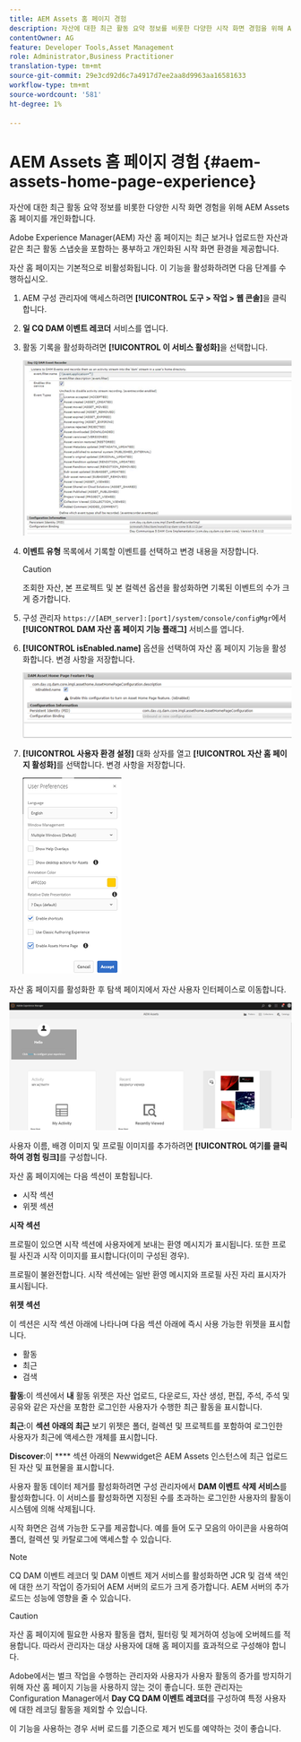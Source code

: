 ```yaml
---
title: AEM Assets 홈 페이지 경험
description: 자산에 대한 최근 활동 요약 정보를 비롯한 다양한 시작 화면 경험을 위해 AEM Assets 홈 페이지를 개인화합니다.
contentOwner: AG
feature: Developer Tools,Asset Management
role: Administrator,Business Practitioner
translation-type: tm+mt
source-git-commit: 29e3cd92d6c7a4917d7ee2aa8d9963aa16581633
workflow-type: tm+mt
source-wordcount: '581'
ht-degree: 1%

---
```



# AEM Assets 홈 페이지 경험 {#aem-assets-home-page-experience}

자산에 대한 최근 활동 요약 정보를 비롯한 다양한 시작 화면 경험을 위해 AEM Assets 홈 페이지를 개인화합니다.

Adobe Experience Manager(AEM) 자산 홈 페이지는 최근 보거나 업로드한 자산과 같은 최근 활동 스냅숏을 포함하는 풍부하고 개인화된 시작 화면 환경을 제공합니다.

자산 홈 페이지는 기본적으로 비활성화됩니다. 이 기능을 활성화하려면 다음 단계를 수행하십시오.

1. AEM 구성 관리자에 액세스하려면 **[!UICONTROL 도구 > 작업 > 웹 콘솔]**&#x200B;을 클릭합니다.
1. **일 CQ DAM 이벤트 레코더** 서비스를 엽니다.
1. 활동 기록을 활성화하려면 **[!UICONTROL 이 서비스 활성화]**&#x200B;을 선택합니다.

   ![chlimage_1-250](assets/chlimage_1-250.png)

1. **이벤트 유형** 목록에서 기록할 이벤트를 선택하고 변경 내용을 저장합니다.

   >[!CAUTION]
   >
   >조회한 자산, 본 프로젝트 및 본 컬렉션 옵션을 활성화하면 기록된 이벤트의 수가 크게 증가합니다.

1. 구성 관리자 `https://[AEM_server]:[port]/system/console/configMgr`에서 **[!UICONTROL DAM 자산 홈 페이지 기능 플래그]** 서비스를 엽니다.
1. **[!UICONTROL isEnabled.name]** 옵션을 선택하여 자산 홈 페이지 기능을 활성화합니다. 변경 사항을 저장합니다.

   ![chlimage_1-251](assets/chlimage_1-251.png)

1. **[!UICONTROL 사용자 환경 설정]** 대화 상자를 열고 **[!UICONTROL 자산 홈 페이지 활성화]**&#x200B;를 선택합니다. 변경 사항을 저장합니다.

   ![user_preferences](assets/user_preferences.png)

자산 홈 페이지를 활성화한 후 탐색 페이지에서 자산 사용자 인터페이스로 이동합니다.

![home_page](assets/home_page.png)

사용자 이름, 배경 이미지 및 프로필 이미지를 추가하려면 **[!UICONTROL 여기를 클릭하여 경험 링크]**&#x200B;를 구성합니다.

자산 홈 페이지에는 다음 섹션이 포함됩니다.

* 시작 섹션
* 위젯 섹션

**시작 섹션**

프로필이 있으면 시작 섹션에 사용자에게 보내는 환영 메시지가 표시됩니다. 또한 프로필 사진과 시작 이미지를 표시합니다(이미 구성된 경우).

프로필이 불완전합니다. 시작 섹션에는 일반 환영 메시지와 프로필 사진 자리 표시자가 표시됩니다.

**위젯 섹션**

이 섹션은 시작 섹션 아래에 나타나며 다음 섹션 아래에 즉시 사용 가능한 위젯을 표시합니다.

* 활동
* 최근
* 검색

**활동**:이 섹션에서  **내** 활동 위젯은 자산 업로드, 다운로드, 자산 생성, 편집, 주석, 주석 및 공유와 같은 자산을 포함한 로그인한 사용자가 수행한 최근 활동을 표시합니다.

**최근**:이  **섹션 아래의 최근** 보기 위젯은 폴더, 컬렉션 및 프로젝트를 포함하여 로그인한 사용자가 최근에 액세스한 개체를 표시합니다.

**Discover**:이  **** 섹션 아래의 Newwidget은 AEM Assets 인스턴스에 최근 업로드된 자산 및 표현물을 표시합니다.

사용자 활동 데이터 제거를 활성화하려면 구성 관리자에서 **DAM 이벤트 삭제 서비스**&#x200B;를 활성화합니다. 이 서비스를 활성화하면 지정된 수를 초과하는 로그인한 사용자의 활동이 시스템에 의해 삭제됩니다.

시작 화면은 검색 가능한 도구를 제공합니다. 예를 들어 도구 모음의 아이콘을 사용하여 폴더, 컬렉션 및 카탈로그에 액세스할 수 있습니다.

>[!NOTE]
>
>CQ DAM 이벤트 레코더 및 DAM 이벤트 제거 서비스를 활성화하면 JCR 및 검색 색인에 대한 쓰기 작업이 증가되어 AEM 서버의 로드가 크게 증가합니다. AEM 서버의 추가 로드는 성능에 영향을 줄 수 있습니다.

>[!CAUTION]
>
>자산 홈 페이지에 필요한 사용자 활동을 캡처, 필터링 및 제거하여 성능에 오버헤드를 적용합니다. 따라서 관리자는 대상 사용자에 대해 홈 페이지를 효과적으로 구성해야 합니다.
>
>Adobe에서는 벌크 작업을 수행하는 관리자와 사용자가 사용자 활동의 증가를 방지하기 위해 자산 홈 페이지 기능을 사용하지 않는 것이 좋습니다. 또한 관리자는 Configuration Manager에서 **Day CQ DAM 이벤트 레코더**&#x200B;를 구성하여 특정 사용자에 대한 레코딩 활동을 제외할 수 있습니다.
>
>이 기능을 사용하는 경우 서버 로드를 기준으로 제거 빈도를 예약하는 것이 좋습니다.
